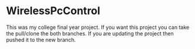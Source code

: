 # WirelessPcControl
This was my college final year project.
If you want this project you can take the pull/clone the both branches.
If you are updating the project then pushed it to the new branch.
